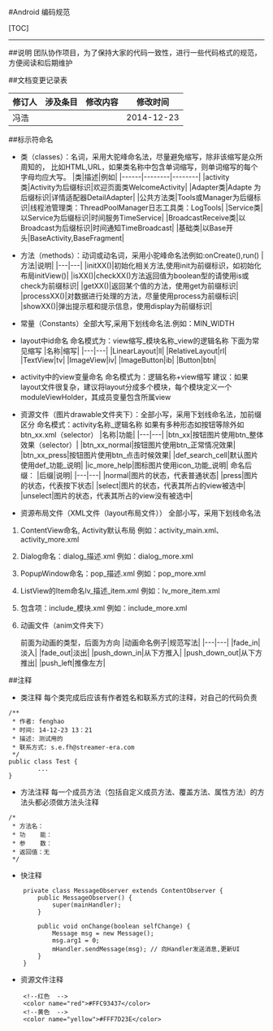 #Android 编码规范


[TOC]



----------

##说明
团队协作项目，为了保持大家的代码一致性，进行一些代码格式的规范，方便阅读和后期维护



##文档变更记录表



|修订人|涉及条目|修改内容|修改时间|
|------|--------|--------|--------|
|冯浩|||2014-12-23|


##标示符命名

- 类（classes）：名词，采用大驼峰命名法，尽量避免缩写，除非该缩写是众所周知的，  比如HTML,URL，如果类名称中包含单词缩写，则单词缩写的每个字母均应大写。
|类|描述|例如|
|------|--------|--------|
|activity 类|Activity为后缀标识|欢迎页面类WelcomeActivity|
|Adapter类|Adapte 为后缀标识|详情适配器DetailAdapter|
|公共方法类|Tools或Manager为后缀标识|线程池管理类：ThreadPoolManager日志工具类：LogTools|
|Service类| 以Service为后缀标识|时间服务TimeService|
|BroadcastReceive类|以Broadcast为后缀标识|时间通知TimeBroadcast|
|基础类|以Base开头|BaseActivity,BaseFragment|

- 方法（methods）：动词或动名词，采用小驼峰命名法例如:onCreate(),run()
|方法|说明|
|---|---|
|initXX()|初始化相关方法,使用init为前缀标识，如初始化布局initView()|
|isXX()|checkXX()方法返回值为boolean型的请使用is或check为前缀标识|
|getXX()|返回某个值的方法，使用get为前缀标识|
|processXX()|对数据进行处理的方法，尽量使用process为前缀标识|
|showXX()|弹出提示框和提示信息，使用display为前缀标识|

- 常量（Constants）全部大写,采用下划线命名法.例如：MIN_WIDTH


- layout中id命名
		命名模式为：view缩写_模块名称_view的逻辑名称
下面为常见缩写
|名称|缩写|
|---|---|
|LinearLayout|ll|
|RelativeLayout|rl|
|TextView|tv|
|ImageView|iv|
|ImageButton|ib|
|Button|btn|


- activity中的view变量命名
		命名模式为：逻辑名称+view缩写
		建议：如果layout文件很复杂，建议将layout分成多个模块，每个模块定义一个moduleViewHolder，其成员变量包含所属view

- 资源文件（图片drawable文件夹下）：全部小写，采用下划线命名法，加前缀区分
		命名模式：activity名称_逻辑名称
如果有多种形态如按钮等除外如btn_xx.xml（selector）
|名称|功能|
|---|---|
|btn_xx|按钮图片使用btn_整体效果（selector）|
|btn_xx_normal|按钮图片使用btn_正常情况效果|
|btn_xx_press|按钮图片使用btn_点击时候效果|
|def_search_cell|默认图片使用def_功能_说明|
|ic_more_help|图标图片使用icon_功能_说明|
命名后缀：
|后缀|说明|
|---|---|
|normal|图片的状态，代表普通状态|
|press|图片的状态，代表按下状态|
|select|图片的状态，代表其所占的view被选中|
|unselect|图片的状态，代表其所占的view没有被选中|

- 资源布局文件（XML文件（layout布局文件））
全部小写，采用下划线命名法

1. ContentView命名, Activity默认布局
        例如：activity_main.xml、activity_more.xml
2. Dialog命名：dialog_描述.xml
		例如：dialog_more.xml
3. PopupWindow命名：pop_描述.xml
		例如：pop_more.xml
4. ListView的Item命名lv_描述_item.xml
		例如：lv_more_item.xml
5. 包含项：include_模块.xml
		例如：include_more.xml
6. 动画文件（anim文件夹下）

	前面为动画的类型，后面为方向
|动画命名例子|规范写法|
|---|---|
|fade_in|淡入|
|fade_out|淡出|
|push_down_in|从下方推入|
|push_down_out|从下方推出|
|push_left|推像左方|

##注释
- 类注释
		每个类完成后应该有作者姓名和联系方式的注释，对自己的代码负责
```
/**
 * 作者: fenghao
 * 时间: 14-12-23 13：21
 * 描述: 测试用的
 * 联系方式: s.e.fh@streamer-era.com
 */
public class Test {
        ...
}
```

- 方法注释
		每一个成员方法（包括自定义成员方法、覆盖方法、属性方法）的方法头都必须做方法头注释
```
/*
 * 方法名：
 * 功    能：
 * 参    数：
 * 返回值：无
 */
```
- 快注释
```
	private class MessageObserver extends ContentObserver {
		public MessageObserver() {
			super(mainHandler);
		}

		public void onChange(boolean selfChange) {
			Message msg = new Message();
			msg.arg1 = 0;
			mHandler.sendMessage(msg); // 向Handler发送消息,更新UI
		}
	}
```

- 资源文件注释
```
    <!--红色  -->
    <color name="red">#FFC93437</color>
    <!--黄色  -->
    <color name="yellow">#FFF7D23E</color>
```



